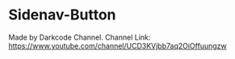 # Sidenav-Button
Made by Darkcode Channel. Channel Link: https://www.youtube.com/channel/UCD3KVjbb7aq2OiOffuungzw
